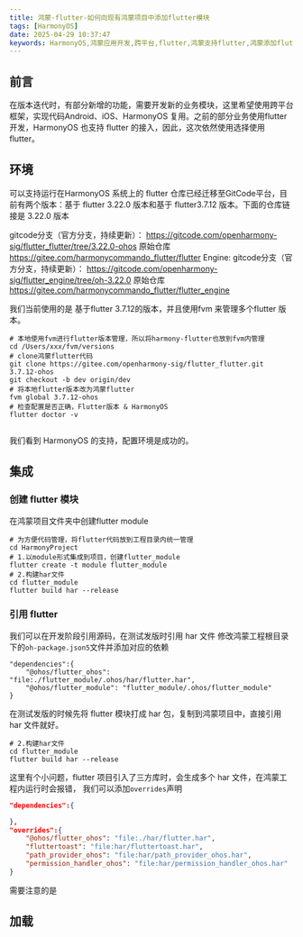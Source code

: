 ```yaml
---
title: 鸿蒙-flutter-如何向现有鸿蒙项目中添加flutter模块
tags: [HarmonyOS]
date: 2025-04-29 10:37:47
keywords: HarmonyOS,鸿蒙应用开发,跨平台,flutter,鸿蒙支持flutter,鸿蒙添加flutter模块
---
```


## 前言
在版本迭代时，有部分新增的功能，需要开发新的业务模块，这里希望使用跨平台框架，实现代码Android、iOS、HarmonyOS 复用。之前的部分业务使用flutter 开发，HarmonyOS 也支持 flutter 的接入，因此，这次依然使用选择使用 flutter。

## 环境
可以支持运行在HarmonyOS 系统上的 flutter 仓库已经迁移至GitCode平台，目前有两个版本：基于 flutter 3.22.0 版本和基于 flutter3.7.12 版本。下面的仓库链接是 3.22.0 版本
> 
gitcode分支（官方分支，持续更新）：
https://gitcode.com/openharmony-sig/flutter_flutter/tree/3.22.0-ohos
原始仓库
https://gitee.com/harmonycommando_flutter/flutter
Engine:
gitcode分支（官方分支，持续更新）：
https://gitcode.com/openharmony-sig/flutter_engine/tree/oh-3.22.0
原始仓库
https://gitee.com/harmonycommando_flutter/flutter_engine


我们当前使用的是 基于flutter 3.7.12的版本，并且使用fvm 来管理多个flutter 版本。

``` shell
# 本地使用fvm进行flutter版本管理，所以将harmony-flutter也放到fvm内管理
cd /Users/xxx/fvm/versions
# clone鸿蒙flutter代码
git clone https://gitee.com/openharmony-sig/flutter_flutter.git 3.7.12-ohos
git checkout -b dev origin/dev
# 将本地flutter版本改为鸿蒙flutter
fvm global 3.7.12-ohos
# 检查配置是否正确，Flutter版本 & HarmonyOS
flutter doctor -v
 
```
我们看到 HarmonyOS 的支持，配置环境是成功的。

## 集成

### 创建 flutter 模块
在鸿蒙项目文件夹中创建flutter module

``` shell
# 为方便代码管理，将flutter代码放到工程目录内统一管理
cd HarmonyProject
# 1.以module形式集成到项目，创建flutter_module
flutter create -t module flutter_module
# 2.构建har文件
cd flutter_module
flutter build har --release
``` 
### 引用 flutter

我们可以在开发阶段引用源码，在测试发版时引用 har 文件
修改鸿蒙工程根目录下的`oh-package.json5`文件并添加对应的依赖
``` json5
"dependencies":{
    "@ohos/flutter_ohos": "file:./flutter_module/.ohos/har/flutter.har",
    "@ohos/flutter_module": "flutter_module/.ohos/flutter_module"
}

```
在测试发版的时候先将 flutter 模块打成 har 包，复制到鸿蒙项目中，直接引用 har 文件就好。

``` shell
# 2.构建har文件
cd flutter_module
flutter build har --release
```
这里有个小问题，flutter 项目引入了三方库时，会生成多个 har 文件，在鸿蒙工程内运行时会报错，
我们可以添加`overrides`声明
``` json
"dependencies":{

},
"overrides":{
    "@ohos/flutter_ohos": "file:./har/flutter.har",
    "fluttertoast": "file:har/fluttertoast.har",
    "path_provider_ohos": "file:har/path_provider_ohos.har",
    "permission_handler_ohos": "file:har/permission_handler_ohos.har"
}
```
需要注意的是

## 加载
